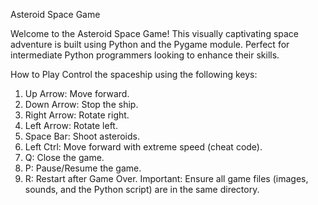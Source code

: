 Asteroid Space Game



Welcome to the Asteroid Space Game! This visually captivating space adventure is built using Python and the Pygame module. Perfect for intermediate Python programmers looking to enhance their skills.

How to Play
Control the spaceship using the following keys:

1. Up Arrow: Move forward.
2. Down Arrow: Stop the ship.
3. Right Arrow: Rotate right.
4. Left Arrow: Rotate left.
5. Space Bar: Shoot asteroids.
6. Left Ctrl: Move forward with extreme speed (cheat code).
7. Q: Close the game.
8. P: Pause/Resume the game.
9. R: Restart after Game Over.
Important:
Ensure all game files (images, sounds, and the Python script) are in the same directory.
